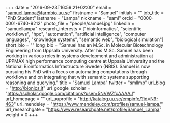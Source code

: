 +++
date = "2016-09-23T16:59:21+02:00"
email = "samuel.lampa@farmbio.uu.se"
firstname = "Samuel"
initials = ""
job_title = "PhD Student"
lastname = "Lampa"
nickname = "saml"
orcid = "0000-0001-6740-9212"
photo_file = "people/samuel.jpg"
linkedin = "samuellampa"
research_interests = ["bioinformatics", "scientific workflows", "hpc", "automation", "artificial intelligence", "computer languages", "knowledge systems", "semantic web", "biological simulation"]
short_bio = ""
long_bio = "Samuel has an M.Sc. in Molecular Biotechnology Engineering from Uppsala University. After his M.Sc. Samuel has been working in various roles in systems development and administration at UPPMAX high performance computing centre at Uppsala University and the National Bioinformatics Infrastructure Sweden (NBIS). Samuel is now pursuing his PhD with a focus on automating computations through workflows and on integrating that with semantic systems supporting reasoning and querying."
title = "Samuel Lampa"
twitter = "smllmp"
url_blog = "http://bionics.it"
url_google_scholar = "https://scholar.google.com/citations?user=5NVWZfcAAAAJ"
url_homepage = ""
url_uuprofile = "http://katalog.uu.se/empinfo/?id=N9-463"
url_mendeley = "https://www.mendeley.com/profiles/samuel-lampa/"
url_researchgate = "https://www.researchgate.net/profile/Samuel_Lampa"
weight = 0
+++

